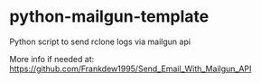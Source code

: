 # python-mailgun-template
Python script to send rclone logs via mailgun api

More info if needed at: https://github.com/Frankdew1995/Send_Email_With_Mailgun_API

